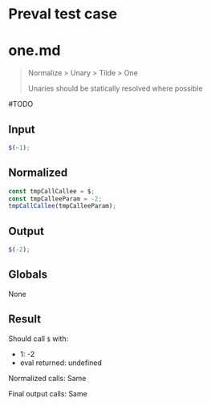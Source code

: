 # Preval test case

# one.md

> Normalize > Unary > Tilde > One
>
> Unaries should be statically resolved where possible

#TODO

## Input

`````js filename=intro
$(~1);
`````

## Normalized

`````js filename=intro
const tmpCallCallee = $;
const tmpCalleeParam = -2;
tmpCallCallee(tmpCalleeParam);
`````

## Output

`````js filename=intro
$(-2);
`````

## Globals

None

## Result

Should call `$` with:
 - 1: -2
 - eval returned: undefined

Normalized calls: Same

Final output calls: Same
